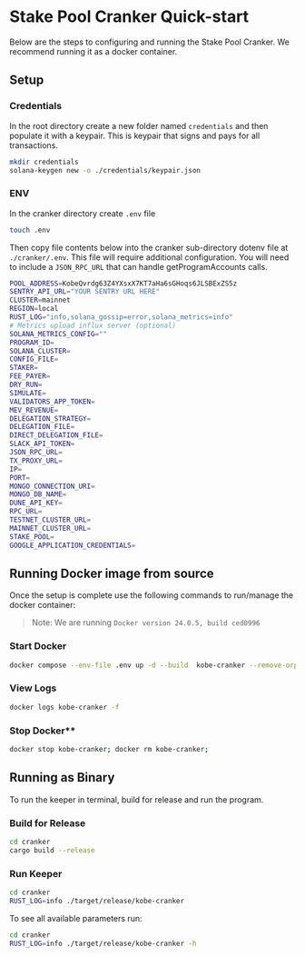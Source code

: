 # Stake Pool Cranker Quick-start

Below are the steps to configuring and running the Stake Pool Cranker. We recommend running it as a docker container.

## Setup

### Credentials

In the root directory create a new folder named `credentials` and then populate it with a keypair. This is keypair that signs and pays for all transactions.

```bash
mkdir credentials
solana-keygen new -o ./credentials/keypair.json
```

### ENV

In the cranker directory create `.env` file

```bash
touch .env
```

Then copy file contents below into the cranker sub-directory dotenv file at `./cranker/.env`. This file will require additional configuration. You will need to include a `JSON_RPC_URL` that can handle getProgramAccounts calls.

```bash
POOL_ADDRESS=KobeQvrdg63Z4YXsxX7KT7aHa6sGHoqs6JLSBExZS5z
SENTRY_API_URL="YOUR SENTRY URL HERE"
CLUSTER=mainnet
REGION=local
RUST_LOG="info,solana_gossip=error,solana_metrics=info"
# Metrics upload influx server (optional)
SOLANA_METRICS_CONFIG=""
PROGRAM_ID=
SOLANA_CLUSTER=
CONFIG_FILE=
STAKER=
FEE_PAYER=
DRY_RUN=
SIMULATE=
VALIDATORS_APP_TOKEN=
MEV_REVENUE=
DELEGATION_STRATEGY=
DELEGATION_FILE=
DIRECT_DELEGATION_FILE=
SLACK_API_TOKEN=
JSON_RPC_URL=
TX_PROXY_URL=
IP=
PORT=
MONGO_CONNECTION_URI=
MONGO_DB_NAME=
DUNE_API_KEY=
RPC_URL=
TESTNET_CLUSTER_URL=
MAINNET_CLUSTER_URL=
STAKE_POOL=
GOOGLE_APPLICATION_CREDENTIALS=
```

## Running Docker image from source

Once the setup is complete use the following commands to run/manage the docker container:

> Note: We are running `Docker version 24.0.5, build ced0996`

### Start Docker

```bash
docker compose --env-file .env up -d --build  kobe-cranker --remove-orphans
```

### View Logs

```bash
docker logs kobe-cranker -f
```

### Stop Docker\*\*

```bash
docker stop kobe-cranker; docker rm kobe-cranker;
```

## Running as Binary

To run the keeper in terminal, build for release and run the program.

### Build for Release

```bash
cd cranker
cargo build --release
```

### Run Keeper

```bash
cd cranker
RUST_LOG=info ./target/release/kobe-cranker
```

To see all available parameters run:

```bash
cd cranker
RUST_LOG=info ./target/release/kobe-cranker -h
```


